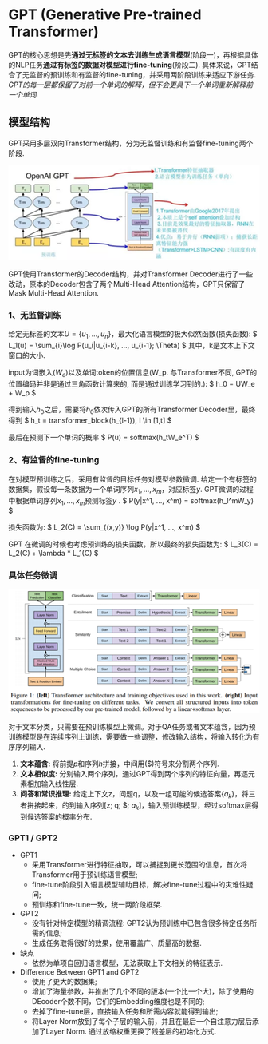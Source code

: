 # GPT (Generative Pre-trained Transformer)

GPT的核心思想是先**通过无标签的文本去训练生成语言模型**(阶段一)，再根据具体的NLP任务**通过有标签的数据对模型进行fine-tuning**(阶段二). 具体来说，GPT结合了无监督的预训练和有监督的fine-tuning，并采用两阶段训练来适应下游任务. *GPT的每一层都保留了对前一个单词的解释，但不会更具下一个单词重新解释前一个单词.*

## 模型结构

GPT采用多层双向Transformer结构，分为无监督训练和有监督fine-tuning两个阶段.

<img src="https://github.com/ZhiweiZhang97/NLP/blob/main/image/GPT.png" width="600"/>

GPT使用Transformer的Decoder结构，并对Transformer Decoder进行了一些改动，原本的Decoder包含了两个Multi-Head Attention结构，GPT只保留了Mask Multi-Head Attention. 

### 1、无监督训练

给定无标签的文本$U = \lbrace{u_1, ..., u_n \rbrace}$，最大化语言模型的极大似然函数(损失函数):
$
L_1(u) = \sum_{i}\log P(u_i|u_{i-k}, ..., u_{i-1}; \Theta)
$
其中，k是文本上下文窗口的大小.

input为词嵌入($W_e$)以及单词token的位置信息(W_p. 与Transformer不同, GPT的位置编码并非是通过三角函数计算来的, 而是通过训练学习到的.):
$
h_0 = UW_e + W_p
$

得到输入$h_0$之后，需要将$h_0$依次传入GPT的所有Transformer Decoder里，最终得到
$
h_t = transformer_block(h_{l-1}), l \in [1,t]
$

最后在预测下一个单词的概率
$
P(u) = softmax(h_tW_e^T)
$

### 2、有监督的fine-tuning

在对模型预训练之后，采用有监督的目标任务对模型参数微调. 给定一个有标签的数据集，假设每一条数据为一个单词序列$x_1, ..., x_m$，对应标签$y$. GPT微调的过程中根据单词序列$x_1, ..., x_m$预测标签$y$ .
$
P(y|x^1, ..., x^m) = softmax(h_l^mW_y)
$

损失函数为:
$
L_2(C) = \sum_{(x,y)} \log P(y|x^1, ..., x^m)
$

GPT 在微调的时候也考虑预训练的损失函数，所以最终的损失函数为:
$
L_3(C) = L_2(C) + \lambda * L_1(C)
$

### 具体任务微调

<img src="https://github.com/ZhiweiZhang97/NLP/blob/main/image/GPTT.png" width="600"/>

对于文本分类，只需要在预训练模型上微调。对于QA任务或者文本蕴含，因为预训练模型是在连续序列上训练，需要做一些调整，修改输入结构，将输入转化为有序序列输入.

1. **文本蕴含:** 将前提$p$和序列$h$拼接，中间用($)符号来分割两个序列.
2. **文本相似度:** 分别输入两个序列，通过GPT得到两个序列的特征向量，再逐元素相加输入线性层.
3. **问答和常识推理:** 给定上下文z，问题q，以及一组可能的候选答案{$a_k$}，将三者拼接起来，的到输入序列[z; q; $; $a_k$]，输入预训练模型，经过softmax层得到候选答案的概率分布.

### GPT1 / GPT2

- GPT1
    - 采用Transformer进行特征抽取，可以捕捉到更长范围的信息，首次将Transformer用于预训练语言模型;
    - fine-tune阶段引入语言模型辅助目标，解决fine-tune过程中的灾难性疑问;
    - 预训练和fine-tune一致，统一两阶段框架.
- GPT2
    - 没有针对特定模型的精调流程: GPT2认为预训练中已包含很多特定任务所需的信息;
    - 生成任务取得很好的效果，使用覆盖广、质量高的数据.
- 缺点
    - 依然为单项自回归语言模型，无法获取上下文相关的特征表示.
- Difference Between GPT1 and GPT2
    - 使用了更大的数据集;
    - 增加了海量参数，并推出了几个不同的版本(一个比一个大)，除了使用的DEcoder个数不同，它们的Embedding维度也是不同的;
    - 去掉了fine-tune层，直接输入任务和所需内容就能得到输出;
    - 将Layer Norm放到了每个子层的输入前，并且在最后一个自注意力层后添加了Layer Norm. 通过放缩权重更换了残差层的初始化方式.

